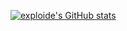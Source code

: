 [![exploide's GitHub stats](https://github-readme-stats.vercel.app/api?username=exploide&include_all_commits=true&count_private=true&show_icons=true&theme=solarized-dark)](https://github.com/anuraghazra/github-readme-stats)
